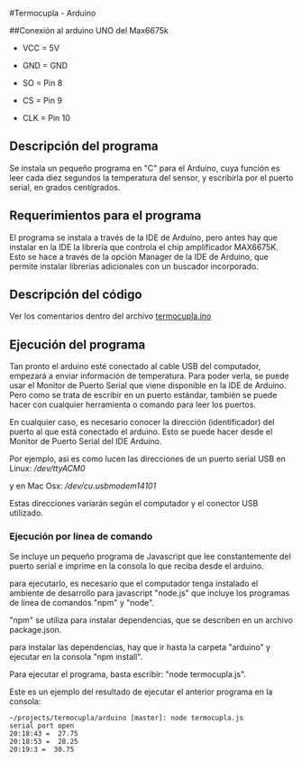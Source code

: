 #Termocupla - Arduino

##Conexión al arduino UNO del Max6675k

- VCC = 5V
- GND = GND

- SO = Pin 8
- CS = Pin 9
- CLK = Pin 10

## Descripción del programa
Se instala un pequeño programa en "C" para el Arduino, cuya función es leer cada diez segundos la temperatura del sensor, y escribirla por el puerto serial, en grados centígrados. 

## Requerimientos para el programa
El programa se instala a través de la IDE de Arduino, pero antes hay que instalar en la IDE la librería que controla el chip amplificador MAX6675K. 
Esto se hace a través de la opción Manager de la IDE de Arduino, que permite instalar librerías adicionales con un buscador incorporado. 

## Descripción del código
Ver los comentarios dentro del archivo [termocupla.ino](termocupla.ino)


## Ejecución del programa
Tan pronto el arduino esté conectado al cable USB del computador, empezará a enviar información de temperatura.
Para poder verla, se puede usar el Monitor de Puerto Serial que viene disponible en la IDE de Arduino. 
Pero como se trata de escribir en un puerto estándar, también se puede hacer con cualquier herramienta o comando para leer los puertos.

En cualquier caso, es necesario conocer la dirección (identificador) del puerto al que está conectado el arduino. Esto se puede hacer desde el Monitor de Puerto Serial del IDE Arduino. 

Por ejemplo, asi es como lucen las direcciones de un puerto serial USB en Linux:
*/dev/ttyACM0*

y en Mac Osx: 
*/dev/cu.usbmodem14101*

Estas direcciones variarán según el computador y el conector USB utilizado. 

### Ejecución por linea de comando
Se incluye un pequeño programa de Javascript que lee constantemente del puerto serial e imprime en la consola lo que reciba desde el arduino. 

para ejecutarlo, es necesario que el computador tenga instalado el ambiente de desarrollo para javascript "node.js" que incluye los programas de línea de comandos "npm" y "node". 

"npm" se utiliza para instalar dependencias, que se describen en un archivo package.json.

para instalar las dependencias, hay que ir hasta la carpeta "arduino" y ejecutar en la consola "npm install". 

Para ejecutar el programa, basta escribir: "node termocupla.js". 


Este es un ejemplo del resultado de ejecutar el anterior programa en la consola: 

	
~~~~
~/projects/termocupla/arduino [master]: node termocupla.js
serial port open
20:18:43 =  27.75
20:18:53 =  28.25
20:19:3 =  30.75
~~~~
